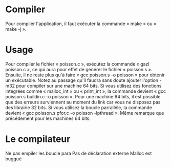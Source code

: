 Compiler
========

Pour compiler l'application, il faut exécuter la commande « make » ou « make -j ».

Usage
=====

Pour compiler le fichier « poisson.c », exécutez la commande « gazl poisson.c », ce qui aura pour effet de générer le fichier « poisson.s ».
Ensuite, il ne reste plus qu'à faire « gcc poisson.s -o poisson » pour obtenir un exécutable. Notez au passage qu'il faudra sans doute ajouter l'option -m32 pour compiler sur une machine 64 bits.
Si vous utilisez des fonctions intégrées comme « malloc_int » ou « print_int », la commande devient « gcc poisson.s buildin.c -o poisson ». Pour une machine 64 bits, il est possible que des erreurs surviennent au moment du link car vous ne disposez pas des librairie 32 bits.
Si vous utilisez la boucle parralléle, la commande devient « gcc poisson.s pfor.c -o poisson -lpthread ». Même remarque que précédement pour les machines 64 bits.


Le compilateur
==============

Ne pas empiler les boucle para
Pas de déclaration externe
Malloc est buggué


